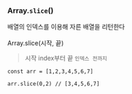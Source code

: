 ### Array.`slice`()

배열의 인덱스를 이용해 자른 배열을 리턴한다
<br><br>
Array.slice(시작, 끝)

> 시작 index부터 끝 `인덱스 전까지`

```
const arr = [1,2,3,4,5,6,7]

arr.slice(0,2) // [3,4,5,6,7]
```
